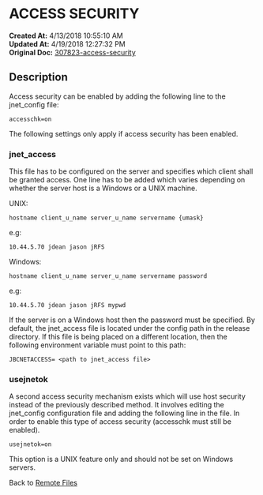 # ACCESS SECURITY

**Created At:** 4/13/2018 10:55:10 AM  
**Updated At:** 4/19/2018 12:27:32 PM  
**Original Doc:** [307823-access-security](https://docs.jbase.com/44204-remote-files/307823-access-security)  


## Description

Access security can be enabled by adding the following line to the jnet\_config file:

```
accesschk=on 
```

The following settings only apply if access security has been enabled.

### 


### jnet\_access 

This file has to be configured on the server and specifies which client shall be granted access. One line has to be added which varies depending on whether the server host is a Windows or a UNIX machine.

UNIX:

```
hostname client_u_name server_u_name servername {umask}  
```

e.g:

```
10.44.5.70 jdean jason jRFS 
```

Windows:

```
hostname client_u_name server_u_name servername password 
```

e.g:

```
10.44.5.70 jdean jason jRFS mypwd 
```

If the server is on a Windows host then the password must be specified. By default, the jnet\_access file is located under the config path in the release directory. If this file is being placed on a different location, then the following environment variable must point to this path:

```
JBCNETACCESS= <path to jnet_access file> 
```

### 


### usejnetok 

A second access security mechanism exists which will use host security instead of the previously described method. It involves editing the jnet\_config configuration file and adding the following line in the file. In order to enable this type of access security (accesschk must still be enabled).

```
usejnetok=on 
```

This option is a UNIX feature only and should not be set on Windows servers.



Back to [Remote Files](306074-remote-files)
